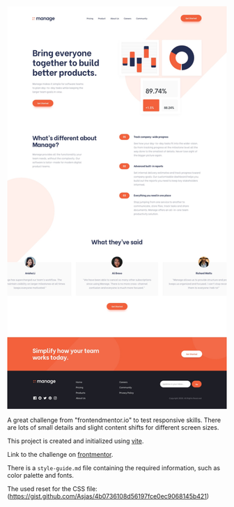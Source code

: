 ![Design preview for the Manage landing page coding challenge](./assets/design/desktop-design.jpg)


A great challenge from "frontendmentor.io" to test responsive skills. There are lots of small details and slight content shifts for different screen sizes.

This project is created and initialized using [vite](https://vitejs.dev/).

Link to the challenge on [frontmentor](https://www.frontendmentor.io/challenges/manage-landing-page-SLXqC6P5).

There is a `style-guide.md` file containing the required information, such as color palette and fonts.

The used reset for the CSS file: (https://gist.github.com/Asjas/4b0736108d56197fce0ec9068145b421)
